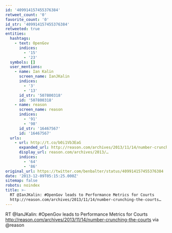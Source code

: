 ```yaml
---
id: '409914157455376384'
retweet_count: '0'
favorite_count: '0'
id_str: '409914157455376384'
retweeted: true
entities:
  hashtags:
    - text: OpenGov
      indices:
        - '15'
        - '23'
  symbols: []
  user_mentions:
    - name: Ian Kalin
      screen_name: IanJKalin
      indices:
        - '3'
        - '13'
      id_str: '507800318'
      id: '507800318'
    - name: reason
      screen_name: reason
      indices:
        - '91'
        - '98'
      id_str: '16467567'
      id: '16467567'
  urls:
    - url: http://t.co/b0i1Vb3EaG
      expanded_url: http://reason.com/archives/2013/11/14/number-crunching-the-courts
      display_url: reason.com/archives/2013/…
      indices:
        - '64'
        - '86'
original_url: https://twitter.com/benbalter/status/409914157455376384
date: '2013-12-09T05:15:25.000Z'
sitemap: false
robots: noindex
title: >-
  RT @IanJKalin: #OpenGov leads to Performance Metrics for Courts
  http://reason.com/archives/2013/11/14/number-crunching-the-courts…
---
```


RT @IanJKalin: #OpenGov leads to Performance Metrics for Courts http://reason.com/archives/2013/11/14/number-crunching-the-courts via @reason